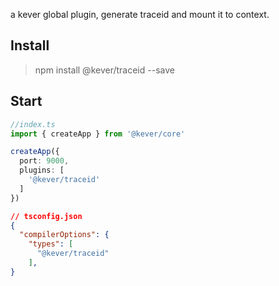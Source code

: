 
a kever global plugin, generate traceid and mount it to context.



## Install

> npm install @kever/traceid --save

## Start

```ts
//index.ts
import { createApp } from '@kever/core'

createApp({
  port: 9000,
  plugins: [
    '@kever/traceid'
  ]
})
```

```json
// tsconfig.json
{
  "compilerOptions": {
    "types": [
      "@kever/traceid"
    ],
}

```